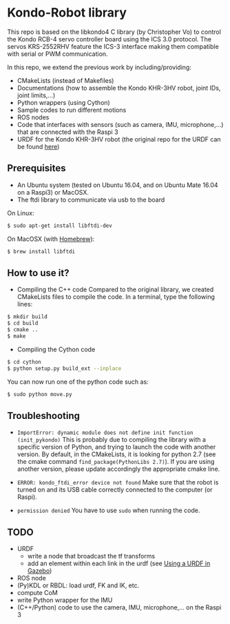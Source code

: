 # Kondo-Robot library

This repo is based on the libkondo4 C library (by Christopher Vo) to control the Kondo RCB-4 servo controller board using the ICS 3.0 protocol. The servos KRS-2552RHV feature the ICS-3 interface making them compatible with serial or PWM communication.

In this repo, we extend the previous work by including/providing:
* CMakeLists (instead of Makefiles)
* Documentations (how to assemble the Kondo KHR-3HV robot, joint IDs, joint limits,...)
* Python wrappers (using Cython)
* Sample codes to run different motions
* ROS nodes
* Code that interfaces with sensors (such as camera, IMU, microphone,...) that are connected with the Raspi 3
* URDF for the Kondo KHR-3HV robot (the original repo for the URDF can be found [here](https://github.com/ponta-mkii/roboticsAC))


## Prerequisites

* An Ubuntu system (tested on Ubuntu 16.04, and on Ubuntu Mate 16.04 on a Raspi3) or MacOSX.
* The ftdi library to communicate via usb to the board

On Linux:

```bash
$ sudo apt-get install libftdi-dev
```

On MacOSX (with [Homebrew](https://brew.sh/)):

```bash
$ brew install libftdi
```


## How to use it?

* Compiling the C++ code
Compared to the original library, we created CMakeLists files to compile the code.
In a terminal, type the following lines:
```bash
$ mkdir build
$ cd build
$ cmake ..
$ make
```


* Compiling the Cython code
```bash
$ cd cython
$ python setup.py build_ext --inplace
```
You can now run one of the python code such as:
```bash
$ sudo python move.py
```


## Troubleshooting

* `ImportError: dynamic module does not define init function (init_pykondo)`
This is probably due to compiling the library with a specific version of Python, and trying to launch the code with another version. By default, in the CMakeLists, it is looking for python 2.7 (see the cmake command `find_package(PythonLibs 2.7)`). If you are using another version, please update accordingly the appropriate cmake line.

* `ERROR: kondo_ftdi_error device not found`
Make sure that the robot is turned on and its USB cable correctly connected to the computer (or Raspi).

* `permission denied`
You have to use `sudo` when running the code.


## TODO

* URDF
    * write a node that broadcast the tf transforms
    * add an <inertia> element within each link in the urdf (see [Using a URDF in Gazebo](http://gazebosim.org/tutorials/?tut=ros_urdf))
* ROS node
* (Py)KDL or RBDL: load urdf, FK and IK, etc.
* compute CoM
* write Python wrapper for the IMU
* (C++/Python) code to use the camera, IMU, microphone,... on the Raspi 3
